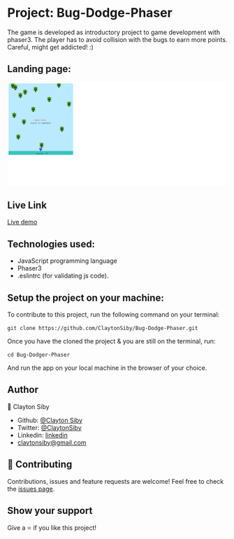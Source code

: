 # Project: Bug-Dodge-Phaser

The game is developed as introductory project to game development with phaser3. The player has to avoid collision with the bugs to earn more points. Careful, might get addicted! :)

## Landing page:

![screenshot](images\phase-screenshot.png)

## Live Link

[Live demo](https://todo-list-todos.netlify.app/)


## Technologies used:
- JavaScript programming language
- Phaser3
- .eslintrc (for validating js code).

## Setup the project on your machine:
To contribute to this project, run the following command on your terminal:
```
git clone https://github.com/ClaytonSiby/Bug-Dodge-Phaser.git
```

Once you have the cloned the project & you are still on the terminal, run:
```
cd Bug-Dodger-Phaser
```

And run the app on your local machine in the browser of your choice.

## Author

👤 Clayton Siby
- Github: [@Clayton Siby](https://github.com/ClaytonSiby)
- Twitter: [@ClaytonSiby](https://twitter.com/ClaytonSiby)
- Linkedin: [linkedin](https://www.linkedin.com/in/clayton-siby/)
- claytonsiby@gmail.com

## :handshake: Contributing

Contributions, issues and feature requests are welcome!
Feel free to check the [issues page](https://github.com/ClaytonSiby/Bug-Dodge-Phaser/issues).

## Show your support

Give a :star:️ if you like this project!
